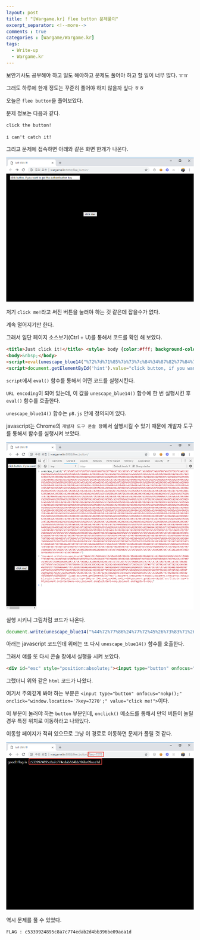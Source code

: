 ```yaml
---
layout: post
title: ! "[Wargame.kr] flee button 문제풀이"
excerpt_separator: <!--more-->
comments : true
categories : [Wargame/Wargame.kr]
tags:
  - Write-up
  - Wargame.kr
---
```


보안기사도 공부해야 하고 일도 해야하고 문제도 풀어야 하고 할 일이 너무 많다. ㅠㅠ  

그래도 하루에 한개 정도는 꾸준히 풀어야 하지 않을까 싶다 ㅎㅎ  

오늘은 `flee button`을 풀어보았다.  

<!--more-->

문제 정보는 다음과 같다.  

```
click the button!

i can't catch it!
```

그리고 문제에 접속하면 아래와 같은 화면 한개가 나온다.  

![](/images/wargame.kr/flee_button/flee_button_01.png)

저기 `click me!`라고 써진 버튼을 눌러야 하는 것 같은데 잡을수가 없다.  

계속 멀어지기만 한다.  

그래서 일단 페이지 소스보기(Ctrl + U)를 통해서 코드를 확인 해 보았다.  

```html
<title>Just click it!</title> <style> body {color:#fff; background-color:#000;}; </style> <script src="./p8.js"></script>
<body>&nbsp;</body>
<script>eval(unescape_blue14("%72%7d%71%85%7b%73%7c%84%34%87%82%77%84%73%2c%85%7c%73%83%71%6d%80%73%6b%70%7a%85%73%37%3a%2c%26%29%3a%3a%29%3d%38%29%3d%3d%29%40%3c%29%38%3a%29%3d%3d%29%3d%38%29%3a%3b%29%38%3c%29%3d%39%29%40%39%29%3d%37%29%38%3c%29%38%3a%29%40%39%29%40%3a%29%40%41%29%3d%6d%29%3d%39%29%3a%3b%29%38%3c%29%40%36%29%3d%72%29%40%39%29%3d%3d%29%40%3a%29%3d%3d%29%3d%72%29%3d%71%29%3a%38%29%3c%72%29%3d%36%29%40%39%29%3d%72%29%3d%6d%29%40%3b%29%40%3a%29%3d%39%29%3a%39%29%38%3c%29%3a%3c%29%3a%3a%29%3d%3d%29%3d%71%29%40%36%29%40%3b%29%40%3a%29%38%3a%29%40%3a%29%40%41%29%40%36%29%3d%39%29%3a%3b%29%38%3c%29%3d%36%29%40%3b%29%40%3a%29%40%3a%29%3d%72%29%3d%71%29%38%3c%29%38%3a%29%3d%72%29%3d%71%29%3d%3a%29%3d%72%29%3d%37%29%40%3b%29%40%39%29%3a%3b%29%38%3c%29%3d%71%29%3d%72%29%3d%41%29%40%36%29%38%71%29%38%72%29%3a%39%29%38%3c%29%38%3a%29%3d%72%29%3d%71%29%3d%37%29%3d%6d%29%3d%3d%29%3d%37%29%3d%41%29%3a%3b%29%38%3c%29%40%3d%29%3d%3d%29%3d%71%29%3d%38%29%3d%72%29%40%3d%29%39%3a%29%3d%6d%29%3d%72%29%3d%37%29%3c%72%29%40%3a%29%3d%3d%29%3d%72%29%3d%71%29%3a%3b%29%38%70%29%3a%3d%29%3d%41%29%3d%39%29%40%41%29%3a%3b%29%39%4C%29%39%40%29%39%4C%29%39%3C%29%38%70%29%3a%39%29%38%3c%29%38%3a%29%40%3c%29%3c%72%29%3d%6d%29%40%3b%29%3d%39%29%3a%3b%29%38%3c%29%3d%37%29%3d%6d%29%3d%3d%29%3d%37%29%3d%41%29%38%3a%29%3d%70%29%3d%39%29%38%3b%29%38%3c%29%3a%3c%29%3a%3a%29%39%3b%29%3d%38%29%3d%3d%29%40%3c%29%3a%3c%29%3a%3a%29%3d%3d%29%3d%71%29%40%36%29%40%3b%29%40%3a%29%38%3a%29%40%3a%29%40%41%29%40%36%29%3d%39%29%3a%3b%29%38%3c%29%40%3a%29%3d%39%29%40%40%29%40%3a%29%38%3c%29%38%3a%29%40%38%29%3d%39%29%3c%72%29%3d%38%29%3d%72%29%3d%71%29%3d%6d%29%40%41%29%38%3a%29%40%39%29%40%3a%29%40%41%29%3d%6d%29%3d%39%29%3a%3b%29%38%3c%29%40%3d%29%3d%3d%29%3d%38%29%40%3a%29%3d%3c%29%3a%38%29%39%41%29%39%70%29%39%3c%29%3a%39%29%38%3c%29%38%3a%29%3d%3d%29%3d%38%29%3a%3b%29%38%3c%29%3d%3c%29%3d%3d%29%3d%71%29%40%3a%29%38%3c%29%38%3a%29%40%3c%29%3c%72%29%3d%6d%29%40%3b%29%3d%39%29%3a%3b%29%38%3c%29%3d%38%29%3d%72%29%38%3a%29%40%41%29%3d%72%29%40%3b%29%38%3a%29%40%3d%29%3c%72%29%3d%71%29%40%3a%29%38%3a%29%40%3a%29%3d%72%29%38%3a%29%3d%40%29%3d%72%29%3d%3d%29%3d%71%29%3a%3d%29%38%3a%29%3d%37%29%3c%72%29%40%3a%29%3d%37%29%3d%3c%29%38%3a%29%3d%36%29%40%3b%29%40%3a%29%40%3a%29%3d%72%29%3d%71%29%39%38%29%38%3a%29%3d%3d%29%3d%3a%29%38%3a%29%40%41%29%3d%72%29%40%3b%29%38%3a%29%3d%37%29%3c%72%29%3d%71%29%38%3b%29%38%3c%29%3a%3c%26%2d%2d%43%7d%70%78%45%72%7d%71%85%7b%73%7c%84%34%75%73%84%4d%7a%73%7b%73%7c%84%4a%89%53%72%2c%26%73%83%71%26%2d%43%72%7d%71%85%7b%73%7c%84%34%7d%7c%7b%7d%85%83%73%7b%7d%86%73%45%73%83%71%72%77%86%43%72%7d%71%85%7b%73%7c%84%34%7d%7c%79%73%89%80%82%73%83%83%45%7c%7d%79%80%43%7d%70%78%34%83%84%89%7a%73%34%7a%73%74%84%45%33%38%36%36%43%7d%70%78%34%83%84%89%7a%73%34%84%7d%80%45%33%38%36%36%43%86%6d%82%24%77%45%36%32%6d%88%45%36%32%6d%89%45%38%36%36%32%83%87%45%37%32%82%45%38%36%36%43%72%7d%71%85%7b%73%7c%84%34%75%73%84%4d%7a%73%7b%73%7c%84%4a%89%53%72%2c%2b%73%83%71%2b%2d%34%83%84%89%7a%73%34%84%7d%80%45%33%3b%36%36%43%72%7d%71%85%7b%73%7c%84%34%7d%7c%71%7d%7c%84%73%88%84%7b%73%7c%85%45%7c%7d%79%80%43%72%7d%71%85%7b%73%7c%84%34%7d%7c%83%73%7a%73%71%84%83%84%6d%82%84%45%7c%7d%79%80%43%72%7d%71%85%7b%73%7c%84%34%7d%7c%72%82%6d%75%83%84%6d%82%84%45%7c%7d%79%80%43"));</script>
<script>document.getElementById('hint').value="click button, if you want to get the authentication key";</script>
```

`script`에서 `eval()` 함수를 통해서 어떤 코드를 실행시킨다.  

`URL encoding`이 되어 있는데, 이 값을 `unescape_blue14()` 함수에 한 번 실행시킨 후 `eval()` 함수를 호출한다.  

`unescape_blue14()` 함수는 `p8.js` 안에 정의되어 있다.  

javascript는 Chrome의 `개발자 도구 콘솔 창`에서 실행시킬 수 있기 때문에 개발자 도구를 통해서 함수를 실행시켜 보았다.  

![](/images/wargame.kr/flee_button/flee_button_02.png)

실행 시키니 그림처럼 코드가 나온다.  

```javascript
document.write(unescape_blue14("%44%72%77%86%24%77%72%45%26%73%83%71%26%24%83%84%89%7a%73%45%26%80%7d%83%77%84%77%7d%7c%42%6d%70%83%7d%7a%85%84%73%43%26%46%44%77%7c%80%85%84%24%84%89%80%73%45%26%70%85%84%84%7d%7c%26%24%7d%7c%74%7d%71%85%83%45%26%7c%7d%79%80%2c%2d%43%26%24%7d%7c%71%7a%77%71%79%45%26%87%77%7c%72%7d%87%34%7a%7d%71%6d%84%77%7d%7c%45%2b%47%79%73%89%45%3D%38%3D%36%2b%43%26%24%86%6d%7a%85%73%45%26%71%7a%77%71%79%24%7b%73%25%26%46%44%35%72%77%86%46%44%77%7c%80%85%84%24%84%89%80%73%45%26%84%73%88%84%26%24%82%73%6d%72%7d%7c%7a%89%24%83%84%89%7a%73%45%26%87%77%72%84%76%42%39%3b%36%43%26%24%77%72%45%26%76%77%7c%84%26%24%86%6d%7a%85%73%45%26%72%7d%24%89%7d%85%24%87%6d%7c%84%24%84%7d%24%78%7d%77%7c%47%24%71%6d%84%71%76%24%70%85%84%84%7d%7c%32%24%77%74%24%89%7d%85%24%71%6d%7c%25%26%46"));obj=document.getElementById("esc");document.onmousemove=escdiv;document.onkeypress=nokp;obj.style.left=-200;obj.style.top=-200;var i=0,ax=0,ay=200,sw=1,r=200;document.getElementById('esc').style.top=-500;document.oncontextmenu=nokp;document.onselectstart=nokp;document.ondragstart=nokp;
```

아래는 javascript 코드인데 위에는 또 다시 `unescape_blue14()` 함수를 호출한다.  

그래서 얘를 또 다시 콘솔 창에서 실행을 시켜 보았다.  

```html
<div id="esc" style="position:absolute;"><input type="button" onfocus="nokp();" onclick="window.location='?key=7270';" value="click me!"></div><input type="text" readonly style="width:350;" id="hint" value="do you want to join? catch button, if you can!">
```

그랬더니 위와 같은 `html` 코드가 나왔다.  

여기서 주의깊게 봐야 하는 부분은 `<input type="button" onfocus="nokp();" onclick="window.location='?key=7270';" value="click me!">`이다.  

이 부분이 눌러야 하는 `button` 부분인데, `onclick()` 메소드를 통해서 만약 버튼이 눌릴 경우 특정 위치로 이동하라고 나와있다.  

이동할 페이지가 적혀 있으므로 그냥 이 경로로 이동하면 문제가 풀릴 것 같다.  

![](/images/wargame.kr/flee_button/flee_button_03.png)

역시 문제를 풀 수 있었다.  

```
FLAG : c5339924895c8a7c774edab2d4bb396be09aea1d
```
